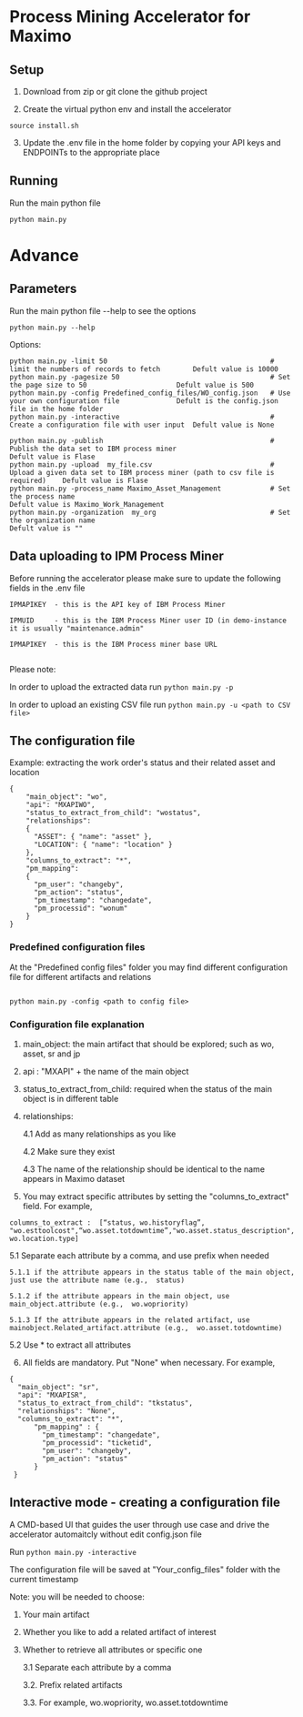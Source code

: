 # Process Mining Accelerator for Maximo

[comment]: <> (<details>)

[comment]: <> ( <summary>Table of Contents</summary>)

[comment]: <> (<!-- [Getting Started]&#40;#start&#41;<br>)

[comment]: <> ([Architecture]&#40;#architecture&#41;<br> -->)

[comment]: <> ([Setup]&#40;#Setup&#41;<br>)

[comment]: <> ([Running]&#40;#Running&#41;<br>)

[comment]: <> ([Configuration]&#40;#Configuration&#41;<br>)

[comment]: <> ([Architecture]&#40;#Architecture&#41;<br>)

[comment]: <> (</details>)


## Setup  
1. Download from zip or git clone the github project

2. Create the virtual python env and install the accelerator

`source install.sh`

3. Update the .env file in the home folder by copying your API keys and ENDPOINTs to the appropriate place 



## Running


Run the main python file
```
python main.py
```


# Advance

## Parameters
Run the main python file --help to see the options
```
python main.py --help
```

Options:
```
python main.py -limit 50                                        # limit the numbers of records to fetch        Defult value is 10000
python main.py -pagesize 50                                     # Set the page size to 50                      Defult value is 500
python main.py -config Predefined_config_files/WO_config.json   # Use your own configuration file              Defult is the config.json file in the home folder
python main.py -interactive                                     # Create a configuration file with user input  Defult value is None

```

```
python main.py -publish                                         # Publish the data set to IBM process miner                                      Defult value is Flase
python main.py -upload  my_file.csv                             # Upload a given data set to IBM process miner (path to csv file is required)    Defult value is Flase
python main.py -process_name Maximo_Asset_Management            # Set the process name                                                           Defult value is Maximo_Work_Management
python main.py -organization  my_org                            # Set the organization name                                                      Defult value is ""

```

## Data uploading to IPM Process Miner
Before running the accelerator please make sure to update the following fields in the .env file

`IPMAPIKEY  - this is the API key of IBM Process Miner`

`IPMUID     - this is the IBM Process Miner user ID (in demo-instance it is usually "maintenance.admin"`

`IPMAPIKEY  - this is the IBM Process miner base URL`
```
```

Please note: 

In order to upload the extracted data run ``python main.py -p``

In order to upload an existing CSV file run ``python main.py -u <path to CSV file>``


## The configuration file

Example: extracting the work order's status and their related asset and location
```
{
    "main_object": "wo",
    "api": "MXAPIWO",
    "status_to_extract_from_child": "wostatus",
    "relationships":
    {
      "ASSET": { "name": "asset" },
      "LOCATION": { "name": "location" }
    },
    "columns_to_extract": "*",
    "pm_mapping":
    {
      "pm_user": "changeby",
      "pm_action": "status",
      "pm_timestamp": "changedate",
      "pm_processid": "wonum"
    }
}

```

### Predefined configuration files

At the "Predefined config files" folder you may find different configuration file for different artifacts and relations

```

python main.py -config <path to config file>
```



### Configuration file explanation

1. main_object: the main artifact that should be explored; such as  wo, asset, sr and jp 

2. api : "MXAPI" + the name of the main object

3. status_to_extract_from_child: required when the status of the main object is in different table 

4. relationships:
	
	4.1 Add as many relationships as you like

	4.2 Make sure they exist

	4.3 The name of the relationship should be identical to the name appears in Maximo dataset

5. You may extract specific attributes by setting the "columns_to_extract" field. For example,
```
columns_to_extract :  [“status, wo.historyflag”, "wo.esttoolcost",“wo.asset.totdowntime”,"wo.asset.status_description", wo.location.type]
```

  5.1 Separate each attribute by a comma, and use prefix when needed

    5.1.1 if the attribute appears in the status table of the main object, just use the attribute name (e.g.,  status)

    5.1.2 if the attribute appears in the main object, use main_object.attribute (e.g.,  wo.wopriority)

    5.1.3 If the attribute appears in the related artifact, use mainobject.Related_artifact.attribute (e.g.,  wo.asset.totdowntime)

  5.2 Use * to extract all attributes


6. All fields are mandatory. Put "None" when necessary. For example,

```
{
  "main_object": "sr",
  "api": "MXAPISR",
  "status_to_extract_from_child": "tkstatus",
  "relationships": "None",
  "columns_to_extract": "*",
      "pm_mapping" : {
        "pm_timestamp": "changedate",
        "pm_processid": "ticketid",
        "pm_user": "changeby",
        "pm_action": "status"
      }
 }

```


## Interactive mode - creating a configuration file

A CMD-based UI that guides the user through use case and drive the accelerator automaitcly without edit config.json file

Run ```python main.py -interactive```

The configuration file will be saved at "Your_config_files" folder with the current timestamp

Note: you will be needed to choose:
1. Your main artifact
2. Whether you like to add a related artifact of interest
3. Whether to retrieve all attributes or specific one
  
     3.1 Separate each attribute by a comma

     3.2. Prefix related artifacts

     3.3. For example, wo.wopriority, wo.asset.totdowntime





